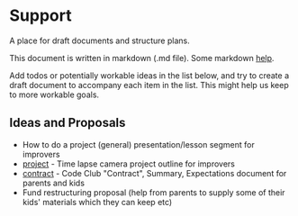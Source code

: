 # Support
A place for draft documents and structure plans.

This document is written in markdown (.md file).
Some markdown [help](https://github.com/adam-p/markdown-here/wiki/Markdown-Cheatsheet).

Add todos or potentially workable ideas in the list below, and try to create a draft document to accompany each item in the list. This might help us keep to more workable goals.

## Ideas and Proposals
- How to do a project (general) presentation/lesson segment for improvers
- [project](https://github.com/ExeterCodeClub/Support/blob/master/timelapse.md) - Time lapse camera project outline for improvers
- [contract](https://github.com/ExeterCodeClub/Support/blob/master/codeclubcontract.md) - Code Club "Contract", Summary, Expectations document for parents and kids
- Fund restructuring proposal (help from parents to supply some of their kids' materials which they can keep etc)
